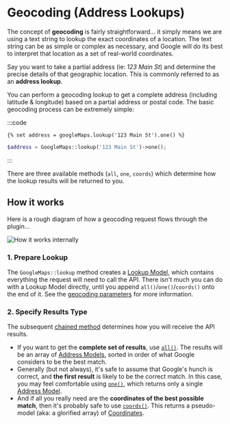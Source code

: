# Geocoding (Address Lookups)

The concept of **geocoding** is fairly straightforward... it simply means we are using a text string to lookup the exact coordinates of a location. The text string can be as simple or complex as necessary, and Google will do its best to interpret that location as a set of real-world coordinates.

Say you want to take a partial address (ie: _123 Main St_) and determine the precise details of that geographic location. This is commonly referred to as an **address lookup**.

You can perform a geocoding lookup to get a complete address (including latitude & longitude) based on a partial address or postal code. The basic geocoding process can be extremely simple:

:::code
```twig
{% set address = googleMaps.lookup('123 Main St').one() %}
```
```php
$address = GoogleMaps::lookup('123 Main St')->one();
```
:::

There are three available methods (`all`, `one`, `coords`) which determine how the lookup results will be returned to you.

## How it works

Here is a rough diagram of how a geocoding request flows through the plugin... 

<img class="dropshadow" :src="$withBase('/images/geocoding/perform-address-lookup-internal.png')" alt="How it works internally">

### 1. Prepare Lookup

The `GoogleMaps::lookup` method creates a [Lookup Model](/models/lookup-model/), which contains everything the request will need to call the API. There isn't much you can do with a Lookup Model directly, until you append `all()`/`one()`/`coords()` onto the end of it. See the [geocoding parameters](/geocoding/parameters/) for more information.

### 2. Specify Results Type

The subsequent [chained method](/geocoding/methods/) determines how you will receive the API results.

 - If you want to get the **complete set of results**, use [`all()`](/models/lookup-model/#all). The results will be an array of [Address Models](/models/address-model/), sorted in order of what Google considers to be the best match.
 - Generally (but not always), it's safe to assume that Google's hunch is correct, and **the first result** is likely to be the correct match. In this case, you may feel comfortable using [`one()`](/models/lookup-model/#one), which returns only a single [Address Model](/models/address-model/).
 - And if all you really need are the **coordinates of the best possible match**, then it's probably safe to use [`coords()`](/models/lookup-model/#coords). This returns a pseudo-model (aka: a glorified array) of [Coordinates](/models/coordinates/).
